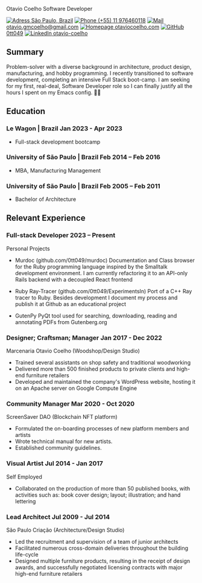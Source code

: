 <link rel="stylesheet" type="text/css" href="resume.css">

<span class="name">Otavio Coelho</span>
<span class="name">Software Developer</span>

<span class="info">

[![Adress](./location-dot-solid.svg) São Paulo, Brazil]()
[![Phone](./phone-solid.svg) (+55) 11 976460118]()
[![Mail](./envelope-solid.svg) otavio.gmcoelho@gmail.com](mailto:otavio.gmcoelho@gmail.com)
[![Homepage](./house-solid.svg) otaviocoelho.com](https://otaviocoelho.com)
[![GitHub](./github.svg) 0tt049](https://github.com/0tt049)
[![LinkedIn](./linkedin.svg) otavio-coelho](https://linkedin.com/in/otavio-coelho)

</span>

## Summary

Problem-solver with a diverse background in architecture, product design, manufacturing, and hobby programming. I recently transitioned to software development, completing an intensive Full Stack boot-camp. I am seeking for my first, real-deal, Software Developer role so I can finally justify all the hours I spent on my Emacs config. 🤷‍♂️ ️

## Education

### Le Wagon | <location>Brazil</location> <time>Jan 2023 - Apr 2023</time>

- Full-stack development bootcamp

### University of São Paulo | <location> Brazil </location> <time>Feb 2014 – Feb 2016</time>

- MBA, Manufacturing Management

### University of São Paulo | <location> Brazil </location> <time>Feb 2005 – Feb 2011</time>

- Bachelor of Architecture

## Relevant Experience

### Full-stack Developer <time> 2023 – Present</time>

<location>Personal Projects</location>

- Murdoc (github.com/0tt049/murdoc)
Documentation and Class browser for the Ruby programming language inspired by the Smalltalk development environment. I am currently refactoring it to an API-only Rails backend with a decoupled React frontend

- Ruby Ray-Tracer (github.com/0tt049/ExperimentsIn)
Port of a C++ Ray tracer to Ruby. Besides development I document my process and publish it at Github as an educational project

- GutenPy
PyQt tool used for searching, downloading, reading and annotating PDFs from Gutenberg.org

### Designer; Craftsman; Manager <time>Jan 2017 - Dec 2022</time>

<location>Marcenaria Otavio Coelho (Woodshop/Design Studio)</location>

- Trained several assistants on shop safety and traditional woodworking
- Delivered more than 500 finished products to private clients and high-end furniture retailers
- Developed and maintained the company's WordPress website, hosting it on an Apache server on Google Compute Engine

### Community Manager <time>Mar 2020 - Oct 2020</time>

<location>ScreenSaver DAO (Blockchain NFT platform)</location>

- Formulated the on-boarding processes of new platform members and artists 
- Wrote technical manual for new artists.
- Established community guidelines.

### Visual Artist <time>Jul 2014 - Jan 2017</time>

<location>Self Employed</location>

- Collaborated on the production of more than 50 published books, with activities such as: book cover design; layout; illustration; and hand lettering

### Lead Architect <time>Jul 2009 - Jul 2014</time>

<location>São Paulo Criação (Architecture/Design Studio)</location>

- Led the recruitment and supervision of a team of junior architects
- Facilitated numerous cross-domain deliveries throughout the building life-cycle
- Designed multiple furniture products, resulting in the receipt of design awards, and successfully negotiated licensing contracts with major high-end furniture retailers




<!-- Detail checks: 1. No period for each bullet; 2. Past tense for previous work; 3. Present tense for current work; 4. Spell check passed; 5. Grammarly check passed; 6. Sync with Linkedin; 7. Check paper format -->

